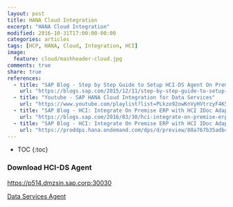 ```yaml
---
layout: post
title: HANA Cloud Integration
excerpt: "HANA Cloud Integration"
modified: 2016-10-31T17:00:00-00:00
categories: articles
tags: [HCP, HANA, Cloud, Integration, HCI]
image:
  feature: cloud/mashheader-cloud.jpg
comments: true
share: true
references:
  - title: "SAP Blog - Step by Step Guide to Setup HCI-DS Agent On Premise"
    url: "https://blogs.sap.com/2015/12/11/step-by-step-guide-to-setup-hci-ds-agent/"
  - title: "Youtube - SAP HANA Cloud Integration for Data Services"
    url: "https://www.youtube.com/playlist?list=PLkzo92owKnVyHVtrzyF4KSQomTuKRg0q_"
  - title: "SAP Blog - HCI: Integrate On Premise ERP with HCI IDoc Adapter using HANA Cloud Connector & Client Authentication"
    url: "https://blogs.sap.com/2016/03/30/hci-integrate-on-premise-erp-with-hci-idoc-adapter-using-hana-cloud-connector-client-authentication/"
  - title: "SAP Blog - HCI: Integrate On Premise ERP with HCI IDoc Adapter using HANA Cloud Connector & Client Authentication"
    url: "https://proddps.hana.ondemand.com/dps/d/preview/88a767b35adb4dc887ee1d545d301140/1/en-US/f830932fddf6453ebe1fd0c666592017.html"
---
```


* TOC
{:toc}

### Download HCI-DS Agent

https://p514.dmzsin.sap.corp:30030

[Data Services Agent][1]

[1]:https://launchpad.support.sap.com
